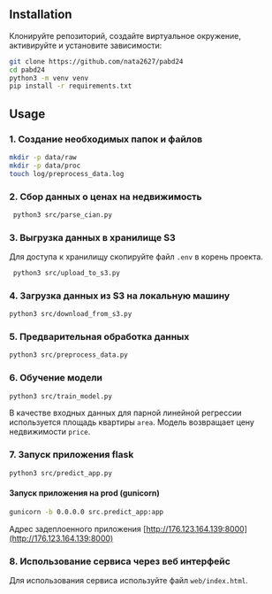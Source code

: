 ## Installation 

Клонируйте репозиторий, создайте виртуальное окружение, активируйте и установите зависимости:  

```sh
git clone https://github.com/nata2627/pabd24
cd pabd24
python3 -m venv venv
pip install -r requirements.txt
```

## Usage

### 1. Создание необходимых папок и файлов
```sh
mkdir -p data/raw
mkdir -p data/proc
touch log/preprocess_data.log
```

### 2. Сбор данных о ценах на недвижимость

```sh
 python3 src/parse_cian.py
```

### 3. Выгрузка данных в хранилище S3 
Для доступа к хранилищу скопируйте файл `.env` в корень проекта.  

```sh
 python3 src/upload_to_s3.py
```

### 4. Загрузка данных из S3 на локальную машину  

```sh
python3 src/download_from_s3.py
```

### 5. Предварительная обработка данных  

```sh
python3 src/preprocess_data.py
```

### 6. Обучение модели 

```sh
python3 src/train_model.py
```
 В качестве входных данных для парной линейной регрессии используется площадь квартиры `area`.
Модель возвращает цену недвижимости `price`.

### 7. Запуск приложения flask 

```sh
python3 src/predict_app.py 
```
#### Запуск приложения на prod (gunicorn)
```sh
gunicorn -b 0.0.0.0 src.predict_app:app 
```
Адрес задеплоенного приложения [http://176.123.164.139:8000](http://176.123.164.139:8000)

### 8. Использование сервиса через веб интерфейс 

Для использования сервиса используйте файл `web/index.html`.  

